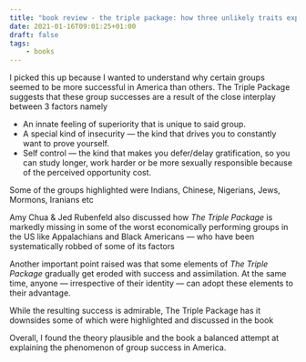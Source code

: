 ```yaml
---
title: "book review - the triple package: how three unlikely traits explain the rise and fall of cultural groups in america"
date: 2021-01-16T09:01:25+01:00
draft: false
tags:
    - books
---
```


I picked this up because I wanted to understand why certain groups seemed to be more successful in America than 
others. The Triple Package suggests that these group successes are a result of the close interplay between 3 
factors namely

- An innate feeling of superiority that is unique to said group.
- A special kind of insecurity — the kind that drives you to constantly want to prove yourself.
- Self control — the kind that makes you defer/delay gratification, so you can study longer, work harder or be more sexually responsible because of the perceived opportunity cost.

Some of the groups highlighted were Indians, Chinese, Nigerians, Jews, Mormons, Iranians etc

Amy Chua & Jed Rubenfeld also discussed how *The Triple Package* is markedly missing in some of the worst 
economically performing groups in the US like  Appalachians and Black Americans — who have been systematically 
robbed of some of its factors

Another important point raised was that some elements of *The Triple Package* gradually get eroded with success 
and assimilation. At the same time, anyone — irrespective of their identity — can adopt these elements to their 
advantage.

While the resulting success is admirable, The Triple Package has it downsides some of which were highlighted and 
discussed in the book

Overall, I found the theory plausible and the book a balanced attempt at explaining the phenomenon of group 
success in America.